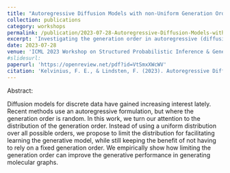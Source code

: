 ```yaml
---
title: "Autoregressive Diffusion Models with non-Uniform Generation Order"
collection: publications
category: workshops
permalink: /publication/2023-07-28-Autoregressive-Diffusion-Models-with-non-Uniform-Generation-Order
excerpt: 'Investigating the generation order in autoregressive (diffusion) models for graph generation'
date: 2023-07-28
venue: 'ICML 2023 Workshop on Structured Probabilistic Inference & Generative Modeling'
#slidesurl: 
paperurl: 'https://openreview.net/pdf?id=VtSmxXWcWV'
citation: 'Kelvinius, F. E., & Lindsten, F. (2023). Autoregressive Diffusion Models with non-Uniform Generation Order. In ICML 2023 Workshop on Structured Probabilistic Inference & Generative Modeling.'
---
```


Abstract:

Diffusion models for discrete data have gained increasing interest lately. Recent methods use an autoregressive formulation, but where the generation order is random. In this work, we turn our attention to the distribution of the generation order. Instead of using a uniform distribution over all possible orders, we propose to limit the distribution for facilitating learning the generative model, while still keeping the benefit of not having to rely on a fixed generation order. We empirically show how limiting the generation order can improve the generative performance in generating molecular graphs.